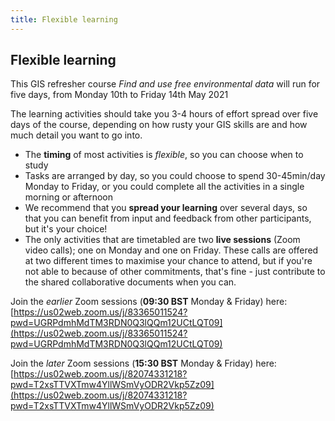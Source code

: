 ```yaml
---
title: Flexible learning
---
```


## Flexible learning

This GIS refresher course *Find and use free environmental data* will run for five days, from Monday 10th to Friday 14th May 2021

The learning activities should take you 3-4 hours of effort spread over five days of the course, depending on how rusty your GIS skills are and how much detail you want to go into.

- The **timing** of most activities is *flexible*, so you can choose when to study
- Tasks are arranged by day, so you could choose to spend 30-45min/day Monday to Friday, or you could complete all the activities in a single morning or afternoon
- We recommend that you **spread your learning** over several days, so that you can benefit from input and feedback from other participants, but it's your choice!
- The only activities that are timetabled are two **live sessions** (Zoom video calls); one on Monday and one on Friday.  These calls are offered at two different times to maximise your chance to attend, but if you're not able to because of other commitments, that's fine - just contribute to the shared collaborative documents when you can.

Join the *earlier* Zoom sessions (**09:30 BST** Monday & Friday) here: [https://us02web.zoom.us/j/83365011524?pwd=UGRPdmhMdTM3RDN0Q3lQQm12UCtLQT09](https://us02web.zoom.us/j/83365011524?pwd=UGRPdmhMdTM3RDN0Q3lQQm12UCtLQT09)

Join the *later* Zoom sessions (**15:30 BST** Monday & Friday) here: [https://us02web.zoom.us/j/82074331218?pwd=T2xsTTVXTmw4YllWSmVyODR2Vkp5Zz09](https://us02web.zoom.us/j/82074331218?pwd=T2xsTTVXTmw4YllWSmVyODR2Vkp5Zz09)

